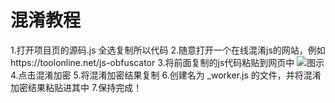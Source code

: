 # 混淆教程
1.打开项目页的源码.js    全选复制所以代码
2.随意打开一个在线混淆js的网站，例如https://toolonline.net/js-obfuscator
3.将前面复制的js代码粘贴到网页中
![图示](https://pan.keaeye.fun/raw/%E5%9B%BE%E7%A4%BA.png)
4.点击混淆加密
5.将混淆加密结果复制
6.创建名为 _worker.js 的文件，并将混淆加密结果粘贴进其中
7.保持完成！
